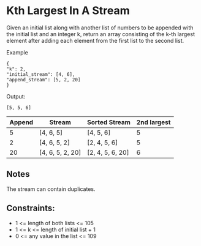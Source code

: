 # Kth Largest In A Stream
Given an initial list along with another list of numbers to be appended with the initial list and an integer k, return an array consisting of the k-th largest element after adding each element from the first list to the second list.

Example
```
{
"k": 2,
"initial_stream": [4, 6],
"append_stream": [5, 2, 20]
}
```
Output:
```
[5, 5, 6]
```
| Append | Stream            | Sorted Stream      | 2nd largest |
|--------|-------------------|--------------------|-------------|
| 5      | [4, 6, 5]         | [4, 5, 6]          | 5           |
| 2      | [4, 6, 5, 2]      | [2, 4, 5, 6]       | 5           |
| 20     | [4, 6, 5, 2, 20]  | [2, 4, 5, 6, 20]   | 6           |

##  Notes
The stream can contain duplicates.
## Constraints:
- 1 <= length of both lists <= 105
- 1 <= k <= length of initial list + 1
- 0 <= any value in the list <= 109
